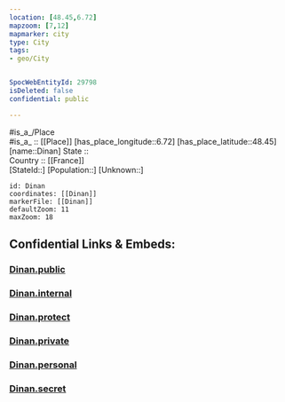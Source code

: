 ```yaml
---
location: [48.45,6.72] 
mapzoom: [7,12] 
mapmarker: city 
type: City
tags:
- geo/City


SpocWebEntityId: 29798
isDeleted: false
confidential: public

---
```

#is_a_/Place  
#is_a_ :: [[Place]] 
[has_place_longitude::6.72] 
[has_place_latitude::48.45] 
[name::Dinan] 
State ::  
Country :: [[France]]  
[StateId::] 
[Population::] 
[Unknown::] 


```leaflet
id: Dinan
coordinates: [[Dinan]] 
markerFile: [[Dinan]] 
defaultZoom: 11 
maxZoom: 18
```


## Confidential Links & Embeds: 

### [Dinan.public](/_public/\Earth\Continent\Europe\Europe~West\France\regions~France\Grand_Est\departments~Grand_Est\Meurthe-et-Moselle\communes~Meurthe-et-Moselle\Lunéville\cities~LunévilleDinan.public.md) 

### [Dinan.internal](/_internal/\Earth\Continent\Europe\Europe~West\France\regions~France\Grand_Est\departments~Grand_Est\Meurthe-et-Moselle\communes~Meurthe-et-Moselle\Lunéville\cities~LunévilleDinan.internal.md) 

### [Dinan.protect](/_protect/\Earth\Continent\Europe\Europe~West\France\regions~France\Grand_Est\departments~Grand_Est\Meurthe-et-Moselle\communes~Meurthe-et-Moselle\Lunéville\cities~LunévilleDinan.protect.md) 

### [Dinan.private](/_private/\Earth\Continent\Europe\Europe~West\France\regions~France\Grand_Est\departments~Grand_Est\Meurthe-et-Moselle\communes~Meurthe-et-Moselle\Lunéville\cities~LunévilleDinan.private.md) 

### [Dinan.personal](/_personal/\Earth\Continent\Europe\Europe~West\France\regions~France\Grand_Est\departments~Grand_Est\Meurthe-et-Moselle\communes~Meurthe-et-Moselle\Lunéville\cities~LunévilleDinan.personal.md) 

### [Dinan.secret](/_secret/\Earth\Continent\Europe\Europe~West\France\regions~France\Grand_Est\departments~Grand_Est\Meurthe-et-Moselle\communes~Meurthe-et-Moselle\Lunéville\cities~LunévilleDinan.secret.md)

